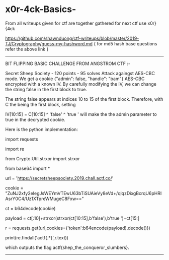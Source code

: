 # x0r-4ck-Basics-
From all writeups given for ctf are together gathered for next ctf use x0r}{4ck


https://github.com/shawnduong/ctf-writeups/blob/master/2019-TJ/Cryptography/guess-my-hashword.md
{ for md5 hash base questions refer the above link }

-----------------------------------------------------------------------------------------------------------------------------

BIT FLIPPING BASIC CHALLENGE FROM ANGSTROM CTF :-


Secret Sheep Society - 120 points - 95 solves
Attack againgst AES-CBC mode.
We get a cookie {"admin": false, "handle": "bam"} AES-CBC encrypted with a known IV. By carefully modifying the IV, we can change the string false in the first block to true.

The string false appears at indices 10 to 15 of the first block. Therefore, with C the being the first block, setting

IV[10:15] = C[10:15] ^ 'false' ^ 'true '
will make the the admin parameter to true in the decrypted cookie.

Here is the python implementation:

import requests

import re

from Crypto.Util.strxor import strxor

from base64 import *

url = 'https://secretsheepsociety.2019.chall.actf.co/'

cookie = "ZuNJ2xfy2eIegJsWEYmVTEwU63bTiSUAieVy8eVd+/qlqzDixgBcrqU6pHRIAsrY0C4/Uz1XTpreWMugeC8Fxw=="

ct = b64decode(cookie)

payload = ct[:10]+strxor(strxor(ct[10:15],b'false'),b'true ')+ct[15:]

r = requests.get(url,cookies={'token':b64encode(payload).decode()})

print(re.findall('actf{.*}',r.text))

which outputs the flag actf{shep_the_conqueror_slumbers}.

-----------------------------------------------------------------------------------------------------------------------------
